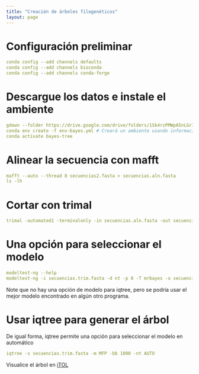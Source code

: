 ```yaml
---
title: "Creación de árboles filogenéticos"
layout: page
---
```


# Configuración preliminar

```yml
conda config --add channels defaults
conda config --add channels bioconda
conda config --add channels conda-forge
```
# Descargue los datos e instale el ambiente
```yml
gdown --folder https://drive.google.com/drive/folders/1Sk4rzPMWpA5nLGr1bwt4JOB2yKQUKfd0
conda env create -f env-bayes.yml # Creará un ambiente usando información del archivo descargado.
conda activate bayes-tree
```

# Alinear la secuencia con mafft
```yml
mafft --auto --thread 8 secuencias2.fasta > secuencias.aln.fasta
ls -lh
```
# Cortar con trimal
```yml
trimal -automated1 -terminalonly -in secuencias.aln.fasta -out secuencias.trim.fasta
```
# Una opción para seleccionar el modelo
```yml
modeltest-ng --help
modeltest-ng -i secuencias.trim.fasta -d nt -p 8 -T mrbayes -o secuencias.modeltest
```
Note que no hay una opción de modelo para iqtree, pero se podría usar el mejor modelo encontrado en algún otro programa.
# Usar iqtree para generar el árbol
De igual forma, iqtree permite una opción para seleccionar el modelo en automático
```yml
iqtree -s secuencias.trim.fasta -m MFP -bb 1000 -nt AUTO
```
Visualice el árbol en [iTOL](https://itol.embl.de) 
